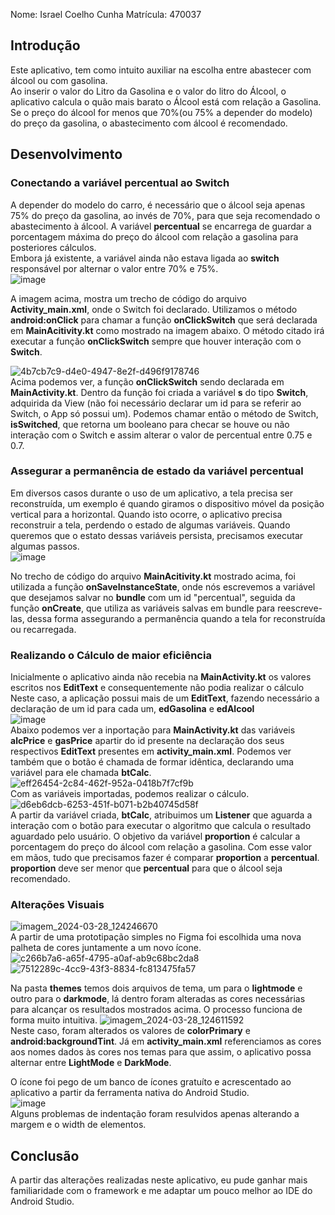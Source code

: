 Nome: Israel Coelho Cunha
Matrícula: 470037

## Introdução

Este aplicativo, tem como intuito auxiliar na escolha entre abastecer com álcool ou com gasolina.</br>
Ao inserir o valor do Litro da Gasolina e o valor do litro do Álcool, o aplicativo calcula o quão mais barato o Álcool está com relação a Gasolina. Se o preço do álcool for menos que 70%(ou 75% a depender do modelo) do preço da gasolina, o abastecimento com álcool é recomendado.</br>
## Desenvolvimento
### Conectando a variável percentual ao Switch
A depender do modelo do carro, é necessário que o álcool seja apenas 75% do preço da gasolina, ao invés de 70%, para que seja recomendado o abastecimento à álcool. 
A variável **percentual** se encarrega de guardar a porcentagem máxima do preço do álcool com relação a gasolina para posteriores cálculos.</br>
Embora já existente, a variável ainda não estava ligada ao **switch** responsável por alternar o valor entre 70% e 75%.</br>
![image](https://github.com/IsraelCueio/Gas-vs-Alchool-App/assets/68167016/55b17ba9-0b98-48d8-9748-12f44212df1d)

A imagem acima, mostra um trecho de código do arquivo **Activity_main.xml**, onde o Switch foi declarado. Utilizamos o método **android:onClick** para chamar a função **onClickSwitch** que será declarada em **MainAcitivity.kt** como mostrado na imagem abaixo. O método citado irá executar a função **onClickSwitch** sempre que houver interação com o **Switch**.</br>

![4b7cb7c9-d4e0-4947-8e2f-d496f9178746](https://github.com/IsraelCueio/Gas-vs-Alchool-App/assets/68167016/8d6f985c-b77b-4082-adfc-08e33ae7f5cd)</br>
Acima podemos ver, a função **onClickSwitch** sendo declarada em **MainActivity.kt**. Dentro da função foi criada a variável **s** do tipo **Switch**, adquirida da View (não foi necessário declarar um id para se referir ao Switch, o App só possui um).
Podemos chamar então o método de Switch, **isSwitched**, que retorna um booleano para checar se houve ou não interação com o Switch e assim alterar o valor de percentual entre 0.75 e 0.7.</br>

### Assegurar a permanência de estado da variável **percentual**
Em diversos casos durante o uso de um aplicativo, a tela precisa ser reconstruída, um exemplo é quando giramos o dispositivo móvel da posição vertical para a horizontal. Quando isto ocorre, o aplicativo precisa reconstruir a tela, perdendo o estado de algumas variáveis. Quando queremos que o estato dessas variáveis persista, precisamos executar algumas passos.</br>
![image](https://github.com/IsraelCueio/Gas-vs-Alchool-App/assets/68167016/ac6f85d8-c8dc-4aca-b14a-08ca3d691a54)</br>

No trecho de código do arquivo **MainAcitivity.kt** mostrado acima, foi utilizada a função **onSaveInstanceState**, onde nós escrevemos a variável que desejamos salvar no **bundle** com um id "percentual", seguida da função **onCreate**, que utiliza as variáveis salvas em bundle para reescreve-las, dessa forma assegurando a permanência quando a tela for reconstruída ou recarregada. 

### Realizando o Cálculo de maior eficiência
Inicialmente o aplicativo ainda não recebia na **MainActivity.kt** os valores escritos nos **EditText** e consequentemente não podia realizar o cálculo
Neste caso, a aplicação possui mais de um **EditText**, fazendo necessário a declaração de um id para cada um, **edGasolina** e **edAlcool**</br>
![image](https://github.com/IsraelCueio/Gas-vs-Alchool-App/assets/68167016/05a41888-3c63-4d15-82c9-1283c8317ddb)</br>
Abaixo podemos ver a inportação para **MainActivity.kt** das variáveis **alcPrice** e **gasPrice** apartir do id presente na declaração dos seus respectivos **EditText** presentes em **activity_main.xml**.
Podemos ver também que o botão é chamada de formar idêntica, declarando uma variável para ele chamada **btCalc**.</br>
![eff26454-2c84-462f-952a-0418b7f7cf9b](https://github.com/IsraelCueio/Gas-vs-Alchool-App/assets/68167016/a15192f6-f14e-4da1-86be-84941a03bbce)</br>
Com as variáveis importadas, podemos realizar o cálculo.</br>
![d6eb6dcb-6253-451f-b071-b2b40745d58f](https://github.com/IsraelCueio/Gas-vs-Alchool-App/assets/68167016/5cd3b31d-887d-4c2a-bc92-2e245eaea590)</br>
A partir da variável criada, **btCalc**, atribuimos um **Listener** que aguarda a interação com o botão para executar o algoritmo que calcula o resultado aguardado pelo usuário.
O objetivo da variável **proportion** é calcular a porcentagem do preço do álcool com relação a gasolina. Com esse valor em mãos, tudo que precisamos fazer é comparar **proportion** a **percentual**. **proportion** deve ser menor que **percentual** para que o álcool seja recomendado.

### Alterações Visuais

![imagem_2024-03-28_124246670](https://github.com/IsraelCueio/Gas-vs-Alchool-App/assets/68167016/9d2cc821-b3cf-47f6-8e35-4770d6754bdc)</br>
A partir de uma prototipação simples no Figma foi escolhida uma nova palheta de cores juntamente a um novo ícone.
![c266b7a6-a65f-4795-a0af-ab9c68bc2da8](https://github.com/IsraelCueio/Gas-vs-Alchool-App/assets/68167016/8aec613f-7707-4ba9-8417-03a9681e9b64)
![7512289c-4cc9-43f3-8834-fc813475fa57](https://github.com/IsraelCueio/Gas-vs-Alchool-App/assets/68167016/78cbb9bf-552a-4700-bddf-594a1f6d2e29)

Na pasta **themes** temos dois arquivos de tema, um para o **lightmode** e outro para o **darkmode**, lá dentro foram alteradas as cores necessárias para alcançar os resultados mostrados acima.
O processo funciona de forma muito intuitiva. 
![imagem_2024-03-28_124611592](https://github.com/IsraelCueio/Gas-vs-Alchool-App/assets/68167016/4c01b46d-2e28-485c-b7c8-e6595ff183fc)</br>
Neste caso, foram alterados os valores de **colorPrimary** e **android:backgroundTint**. Já em **activity_main.xml** referenciamos as cores aos nomes dados às cores nos temas para que assim, o aplicativo possa alternar entre **LightMode** e **DarkMode**.

O ícone foi pego de um banco de ícones gratuíto e acrescentado ao aplicativo a partir da ferramenta nativa do Android Studio.</br>
![image](https://github.com/IsraelCueio/Gas-vs-Alchool-App/assets/68167016/44250814-0c09-4632-8e98-0d49ccc4148f)</br>
Alguns problemas de indentação foram resulvidos apenas alterando a margem e o width de elementos.

## Conclusão
A partir das alterações realizadas neste aplicativo, eu pude ganhar mais familiaridade com o framework e me adaptar um pouco melhor ao IDE do Android Studio.



